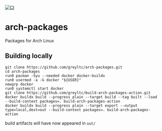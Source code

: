 [![CI](https://github.com/greyltc/arch-packages/actions/workflows/build.yml/badge.svg)](https://github.com/greyltc/arch-packages/actions/workflows/build.yml)
# arch-packages
Packages for Arch Linux
## Building locally
```
git clone https://github.com/greyltc/arch-packages.git
cd arch-packages
run0 pacman -Syu --needed docker docker-buildx
run0 usermod -a -G docker "${USER}"
newgrp docker
run0 systemctl start docker
git clone https://github.com/greyltc/build-arch-packages-action.git
docker buildx build --progress plain --target build --tag built --load --build-context packages=. build-arch-packages-action
docker buildx build --progress plain --target export --output type=local,dest=out --build-context packages=. build-arch-packages-action
```
build artifacts will have now appeared in `out/`
